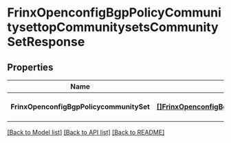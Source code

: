 # FrinxOpenconfigBgpPolicyCommunitysettopCommunitysetsCommunitySetResponse

## Properties
Name | Type | Description | Notes
------------ | ------------- | ------------- | -------------
**FrinxOpenconfigBgpPolicycommunitySet** | [**[]FrinxOpenconfigBgpPolicyCommunitysettopCommunitysetsCommunitySet**](frinx.openconfig.bgp.policy.communitysettop.communitysets.CommunitySet.md) |  | [optional] [default to null]

[[Back to Model list]](../README.md#documentation-for-models) [[Back to API list]](../README.md#documentation-for-api-endpoints) [[Back to README]](../README.md)


